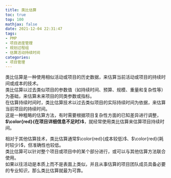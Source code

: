 ```yaml
---
title: 类比估算
toc: true
top: 100
mathjax: false
date: 2021-12-04 22:31:47
tags:
- PMP
- 项目进度管理
- 规划过程组
- 估算活动持续时间
categories:
- 项目管理
---
```

类比估算是一种使用相似活动或项目的历史数据，来估算当前活动或项目的持续时间或成本的技术。  
类比估算以过去类似项目的参数值（如持续时间、预算、规模、重量和复杂性等）为基础，来估算未来项目的同类参数或指标。  
在估算持续时间时，类比估算技术以过去类似项目的实际持续时间为依据，来估算当前项目的持续时间。  
这是一种粗略的估算方法，有时需要根据项目复杂性方面的已知差异进行调整，**$\color{red}{在项目详细信息不足时}$**，就经常使用类比估算来估算项目持续时间。

相对于其他估算技术，类比估算通常$\color{red}{成本较低}$、$\color{red}{耗时较少}$，但准确性也较低。  
类比估算可以针对整个项目或项目中的某个部分进行，或可以与其他估算方法联合使用。  
如果以往活动是本质上而不是表面上类似，并且从事估算的项目团队成员具备必要的专业知识，那么类比估算就最为可靠。
